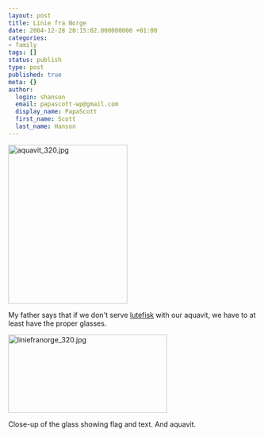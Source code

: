 ```yaml
---
layout: post
title: Linie fra Norge
date: 2004-12-28 20:15:02.000000000 +01:00
categories:
- family
tags: []
status: publish
type: post
published: true
meta: {}
author:
  login: shanson
  email: papascott-wp@gmail.com
  display_name: PapaScott
  first_name: Scott
  last_name: Hanson
---
```

<p><img alt="aquavit_320.jpg" title="Linie fra Norge" src="http://www.papascott.de/archives/fotos/aquavit_320.jpg" width="240" height="320" /></p>
<p>My father says that if we don't serve <a href="http://www.papascott.de/archives/2004/12/23/toetet-jede-geschmacksknospe/">lutefisk</a> with our aquavit, we have to at least have the proper glasses.</p>
<p><img alt="liniefranorge_320.jpg" src="http://www.papascott.de/archives/fotos/liniefranorge_320.jpg" width="320" height="158" /></p>
<p>Close-up of the glass showing flag and text. And aquavit.</p>
